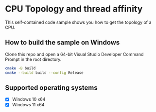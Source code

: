 # CPU Topology and thread affinity

This self-contained code sample shows you how to get the topology of a CPU.

## How to build the sample on Windows

Clone this repo and open a 64-bit Visual Studio Developer Command Prompt in the root directory.
```bash
cmake -B build
cmake --build build --config Release
```

## Supported operating systems

- [x] Windows 10 x64
- [x] Windows 11 x64
